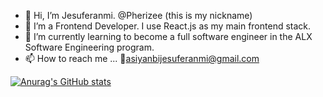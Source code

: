 - 👋 Hi, I’m Jesuferanmi. @Pherizee (this is my nickname)
- 👀 I’m a Frontend Developer. I use React.js as my main frontend stack.
- 🌱 I’m currently learning to become a full software engineer in the ALX Software Engineering program.
- 📫 How to reach me ...
    📧asiyanbijesuferanmi@gmail.com

<!---
Pherizee/Pherizee is a ✨ special ✨ repository because its `README.md` (this file) appears on your GitHub profile.
You can click the Preview link to take a look at your changes.
--->

<!-- [![Jesuferanmi's GitHub stats](https://github-readme-stats-ten-nu-86.vercel.app/api?username=Pherizee)](https://github.com/Pherizee/github-readme-stats) -->
[![Anurag's GitHub stats](https://github-readme-stats.vercel.app/api?username=anuraghazra)](https://github.com/anuraghazra/github-readme-stats)
